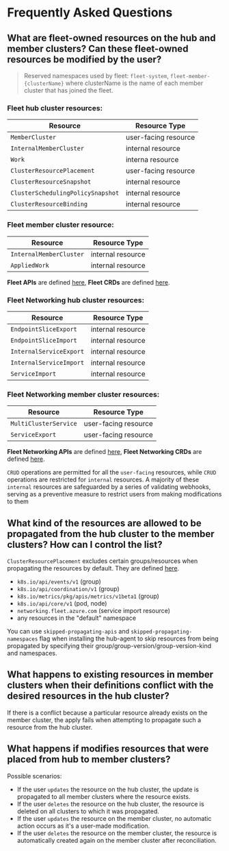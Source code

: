 # Frequently Asked Questions

## What are fleet-owned resources on the hub and member clusters? Can these fleet-owned resources be modified by the user?

> Reserved namespaces used by fleet: `fleet-system`, `fleet-member-{clusterName}` where clusterName is the name of each member cluster that has joined the fleet.

### Fleet hub cluster resources:
| Resource                          | Resource Type        |
|-----------------------------------|----------------------|
| `MemberCluster`                   | user-facing resource |
| `InternalMemberCluster`           | internal resource    |
| `Work`                            | interna resource     |
| `ClusterResourcePlacement`        | user-facing resource |
| `ClusterResourceSnapshot`         | internal resource    |
| `ClusterSchedulingPolicySnapshot` | internal resource    |
| `ClusterResourceBinding`          | internal resource    |

### Fleet member cluster resource:
| Resource                | Resource Type     |
|-------------------------|-------------------|
| `InternalMemberCluster` | internal resource |
| `AppliedWork`           | internal resource |

**Fleet APIs** are defined [here](https://github.com/Azure/fleet/tree/main/apis), **Fleet CRDs** are defined [here](https://github.com/Azure/fleet/tree/main/config/crd/bases).

### Fleet Networking hub cluster resources:
| Resource                | Resource Type     |
|-------------------------|-------------------|
| `EndpointSliceExport`   | internal resource |
| `EndpointSliceImport`   | internal resource |
| `InternalServiceExport` | internal resource |
| `InternalServiceImport` | internal resource |
| `ServiceImport`         | internal resource |

### Fleet Networking member cluster resources:
| Resource              | Resource Type        |
|-----------------------|----------------------|
| `MultiClusterService` | user-facing resource |
| `ServiceExport`       | user-facing resource |

**Fleet Networking APIs** are defined [here](https://github.com/Azure/fleet-networking/tree/main/api/v1alpha1), **Fleet Networking CRDs** are defined [here](https://github.com/Azure/fleet-networking/tree/main/config/crd/bases).

`CRUD` operations are permitted for all the  `user-facing` resources, while `CRUD` operations are restricted for `internal` resources.  A majority of these `internal` resources are safeguarded by a series of validating webhooks, serving as a preventive measure to restrict users from making modifications to them

## What kind of the resources are allowed to be propagated from the hub cluster to the member clusters? How can I control the list?

`ClusterResourcePlacement` excludes certain groups/resources when propagating the resources by default. They are defined [here](https://github.com/Azure/fleet/blob/main/pkg/utils/apiresources.go).
- `k8s.io/api/events/v1` (group)
- `k8s.io/api/coordination/v1` (group)
- `k8s.io/metrics/pkg/apis/metrics/v1beta1` (group)
- `k8s.io/api/core/v1` (pod, node)
- `networking.fleet.azure.com` (service import resource)
- any resources in the "default" namespace

You can use `skipped-propagating-apis` and `skipped-propagating-namespaces` flag when installing the hub-agent to skip resources from being propagated by specifying their group/group-version/group-version-kind and namespaces.

## What happens to existing resources in member clusters when their definitions conflict with the desired resources in the hub cluster?

If there is a conflict because a particular resource already exists on the member cluster, the apply fails when attempting to propagate such a resource from the hub cluster.

## What happens if modifies resources that were placed from hub to member clusters?

Possible scenarios:

- If the user `updates` the resource on the hub cluster, the update is propagated to all member clusters where the resource exists.
- If the user `deletes` the resource on the hub cluster, the resource is deleted on all clusters to which it was propagated.
- If the user `updates` the resource on the member cluster, no automatic action occurs as it's a user-made modification.
- If the user `deletes` the resource on the member cluster, the resource is automatically created again on the member cluster after reconciliation.

